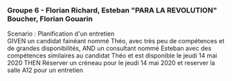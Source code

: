 ### Groupe 6 - Florian Richard, Esteban "PARA LA REVOLUTION" Boucher, Florian Gouarin  

Scenario : Planification d'un entretien  
GIVEN un candidat fainéant nommé Théo, avec très peu de compétences et de grandes disponibilités,
AND un consultant nommé Esteban avec des compétences similaires au candidat Théo et est disponible le jeudi 14 mai 2020
THEN Réserver un créneau pour le jeudi 14 mai 2020 et reserver la salle A12 pour un entretien
